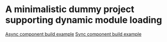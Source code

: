 # A minimalistic dummy project supporting dynamic module loading
[Async component build example](https://github.com/mankey-ru/test-vue-dynamic-plugins-component)
[Sync component build example](https://github.com/mankey-ru/test-vue-dynamic-plugins-component-sync)
